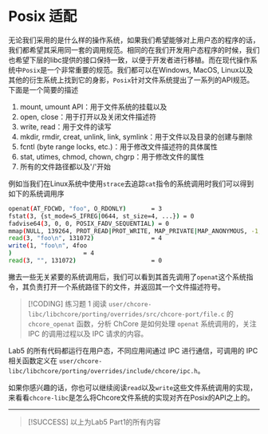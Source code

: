 # Posix 适配

无论我们采用的是什么样的操作系统，如果我们希望能够对上用户态的程序的话，我们都希望其采用同一套的调用规范。相同的在我们开发用户态程序的时候，我们也希望下层的libc提供的接口保持一致，以便于开发者进行移植。而在现代操作系统中`Posix`是一个非常重要的规范。我们都可以在Windows, MacOS, Linux以及其他的衍生系统上找到它的身影，`Posix`针对文件系统提出了一系列的API规范。下面是一个简要的描述


1. mount, umount API：用于文件系统的挂载以及
2. open, close：用于打开以及关闭文件描述符
3. write, read：用于文件的读写
4. mkdir, rmdir, creat, unlink, link, symlink：用于文件以及目录的创建与删除
5. fcntl (byte range locks, etc.)：用于修改文件描述符的具体属性
6. stat, utimes, chmod, chown, chgrp：用于修改文件的属性
7. 所有的文件路径都以及'/'开始

例如当我们在Linux系统中使用`strace`去追踪`cat`指令的系统调用时我们可以得到如下的系统调用序

```bash
openat(AT_FDCWD, "foo", O_RDONLY)       = 3
fstat(3, {st_mode=S_IFREG|0644, st_size=4, ...}) = 0
fadvise64(3, 0, 0, POSIX_FADV_SEQUENTIAL) = 0
mmap(NULL, 139264, PROT_READ|PROT_WRITE, MAP_PRIVATE|MAP_ANONYMOUS, -1, 0) = 0x7cb8b6fd3000
read(3, "foo\n", 131072)                = 4
write(1, "foo\n", 4foo
)                    = 4
read(3, "", 131072)                     = 0

```

撇去一些无关紧要的系统调用后，我们可以看到其首先调用了`openat`这个系统指令，其负责打开一个系统路径下的文件，并返回其一个文件描述符号。

> [!CODING] 练习题 1
> 阅读 `user/chcore-libc/libchcore/porting/overrides/src/chcore-port/file.c` 的 `chcore_openat` 函数，分析 ChCore 是如何处理 `openat` 系统调用的，关注 IPC 的调用过程以及 IPC 请求的内容。

Lab5 的所有代码都运行在用户态，不同应用间通过 IPC 进行通信，可调用的 IPC 相关函数定义在 `user/chcore-libc/libchcore/porting/overrides/include/chcore/ipc.h`。

如果你感兴趣的话，你也可以继续阅读`read`以及`write`这些文件系统调用的实现，来看看`chcore-libc`是怎么将Chcore文件系统的实现对齐在Posix的API之上的。

---

> [!SUCCESS]
> 以上为Lab5 Part1的所有内容
